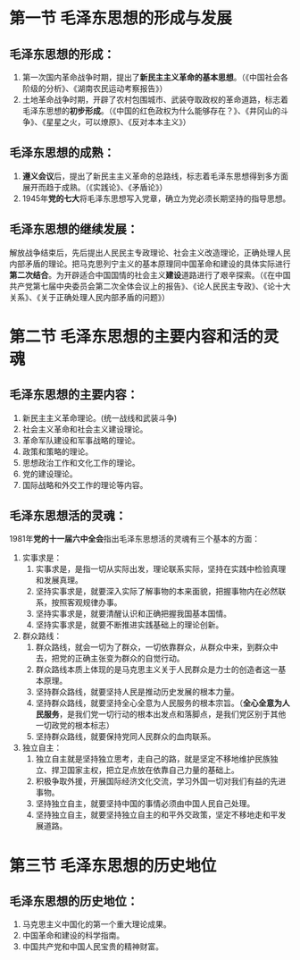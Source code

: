 # 第一节 毛泽东思想的形成与发展

## 毛泽东思想的形成：
1. 第一次国内革命战争时期，提出了**新民主主义革命的基本思想**。（《中国社会各阶级的分析》、《湖南农民运动考察报告》）
2. 土地革命战争时期，开辟了农村包围城市、武装夺取政权的革命道路，标志着毛泽东思想的**初步形成**。（《中国的红色政权为什么能够存在？》、《井冈山的斗争》、《星星之火，可以燎原》、《反对本本主义》）

## 毛泽东思想的成熟：
1. **遵义会议**后，提出了新民主主义革命的总路线，标志着毛泽东思想得到多方面展开而趋于成熟。（《实践论》、《矛盾论》）
2. 1945年**党的七大**将毛泽东思想写入党章，确立为党必须长期坚持的指导思想。

## 毛泽东思想的继续发展：
解放战争结束后，先后提出人民民主专政理论、社会主义改造理论，正确处理人民内部矛盾的理论。把马克思列宁主义的基本原理同中国革命和建设的具体实际进行**第二次结合**。为开辟适合中国国情的社会主义**建设**道路进行了艰辛探索。（《在中国共产党第七届中央委员会第二次全体会议上的报告》、《论人民民主专政》、《论十大关系》、《关于正确处理人民内部矛盾的问题》）

# 第二节 毛泽东思想的主要内容和活的灵魂

## 毛泽东思想的主要内容：
1. 新民主主义革命理论。(统一战线和武装斗争)
2. 社会主义革命和社会主义建设理论。
3. 革命军队建设和军事战略的理论。
4. 政策和策略的理论。
5. 思想政治工作和文化工作的理论。
6. 党的建设理论。
7. 国际战略和外交工作的理论等内容。

## 毛泽东思想活的灵魂：
1981年**党的十一届六中全会**指出毛泽东思想活的灵魂有三个基本的方面：
1. 实事求是：
    1. 实事求是，是指一切从实际出发，理论联系实际，坚持在实践中检验真理和发展真理。
    2. 坚持实事求是，就要深入实际了解事物的本来面貌，把握事物内在必然联系，按照客观规律办事。
    3. 坚持实事求是，就要清醒认识和正确把握我国基本国情。
    4. 坚持实事求是，就要不断推进实践基础上的理论创新。
2. 群众路线：
    1. 群众路线，就会一切为了群众，一切依靠群众，从群众中来，到群众中去，把党的正确主张变为群众的自觉行动。
    2. 群众路线本质上体现的是马克思主义关于人民群众是力士的创造者这一基本原理。
    3. 坚持群众路线，就要坚持人民是推动历史发展的根本力量。
    4. 坚持群众路线，就要坚持全心全意为人民服务的根本宗旨。（**全心全意为人民服务**，是我们党一切行动的根本出发点和落脚点，是我们党区别于其他一切政党的根本标志）
    5. 坚持群众路线，就要保持党同人民群众的血肉联系。
3. 独立自主：
    1. 独立自主就是坚持独立思考，走自己的路，就是坚定不移地维护民族独立、捍卫国家主权，把立足点放在依靠自己力量的基础上。
    2. 积极争取外援，开展国际经济文化交流，学习外国一切对我们有益的先进事物。
    3. 坚持独立自主，就要坚持中国的事情必须由中国人民自己处理。
    4. 坚持独立自主，就要坚持独立自主的和平外交政策，坚定不移地走和平发展道路。

# 第三节 毛泽东思想的历史地位

## 毛泽东思想的历史地位：
1. 马克思主义中国化的第一个重大理论成果。
2. 中国革命和建设的科学指南。
3. 中国共产党和中国人民宝贵的精神财富。
